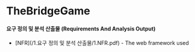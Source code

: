 # TheBridgeGame


#### 요구 정의 및 분석 산출물 (Requirements And Analysis Output)

* [NFR](/1.요구 정의 및 분석 산출물/1.NFR.pdf) - The web framework used


